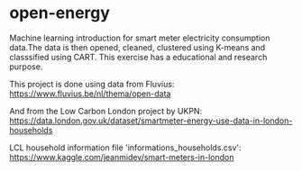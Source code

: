 # open-energy
Machine learning introduction for smart meter electricity consumption data.The data is then opened, cleaned, clustered using K-means and classsified using CART. 
This exercise has a educational and research purpose. 

This project is done using data from Fluvius: 
https://www.fluvius.be/nl/thema/open-data

And from the Low Carbon London project by UKPN: 
https://data.london.gov.uk/dataset/smartmeter-energy-use-data-in-london-households

LCL household information file 'informations_households.csv': https://www.kaggle.com/jeanmidev/smart-meters-in-london


